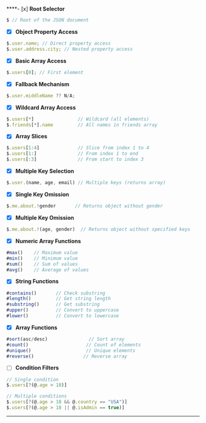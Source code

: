 ****- [x] **Root Selector**

```js
$ // Root of the JSON document
```

- [x] **Object Property Access**

```js
$.user.name; // Direct property access
$.user.address.city; // Nested property access
```

- [x] **Basic Array Access**

```js
$.users[0]; // First element
```


- [x] **Fallback Mechanism**

```js
$.user.middleName ?? N/A;
```

- [x] **Wildcard Array Access**

```js
$.users[*]                // Wildcard (all elements)
$.friends[*].name         // All names in friends array
```

- [x] **Array Slices**

```js
$.users[1:4]              // Slice from index 1 to 4
$.users[1:]               // From index 1 to end
$.users[:3]               // From start to index 3
```

- [x] **Multiple Key Selection**

```js
$.user.(name, age, email) // Multiple keys (returns array)
```

- [x] **Single Key Omission**

```js
$.me.about.!gender       // Returns object without gender
```

- [x] **Multiple Key Omission**

```js
$.me.about.!(age, gender)  // Returns object without specified keys
```


- [x] **Numeric Array Functions**

```js
#max()    // Maximum value
#min()    // Minimum value
#sum()    // Sum of values
#avg()    // Average of values
```

- [x] **String Functions**

```js
#contains()       // Check substring
#length()         // Get string length
#substring()      // Get substring
#upper()          // Convert to uppercase
#lower()          // Convert to lowercase
```

- [x] **Array Functions**

```js
#sort(asc/desc)               // Sort array
#count()                     // Count of elements
#unique()                    // Unique elements
#reverse()                  // Reverse array
```


- [ ] **Condition Filters**

```js
// Single condition
$.users[?(@.age > 18)]

// Multiple conditions
$.users[?(@.age > 18 && @.country == "USA")]
$.users[?(@.age > 18 || @.isAdmin == true)]
```

---
